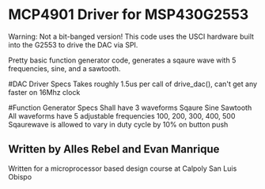 # MCP4901 Driver for MSP430G2553
Warning: Not a bit-banged version! This code uses the USCI hardware built into the G2553 to drive the DAC via SPI. 

Pretty basic function generator code, generates a sqaure wave with 5 frequencies, sine, and a sawtooth.

#DAC Driver Specs
Takes roughly 1.5us per call of drive_dac(), can't get any faster on 16Mhz clock

#Function Generator Specs
Shall have 3 waveforms
	Sqaure
	Sine
	Sawtooth
All waveforms have 5 adjustable frequencies
	100, 200, 300, 400, 500
Sqaurewave is allowed to vary in duty cycle by 10% on button push

## Written by Alles Rebel and Evan Manrique
Written for a microprocessor based design course at Calpoly San Luis Obispo